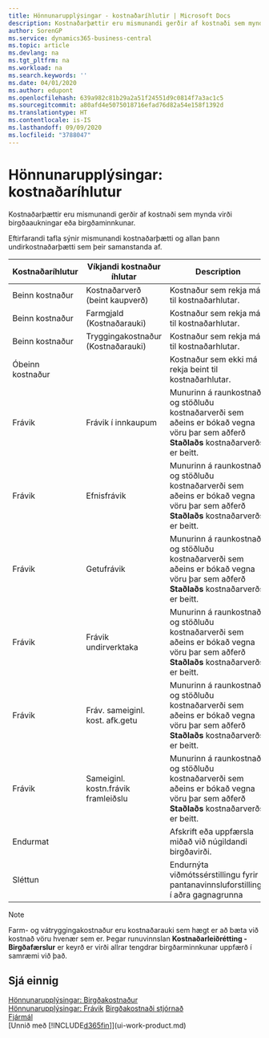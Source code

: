 ```yaml
---
title: Hönnunarupplýsingar - kostnaðaríhlutir | Microsoft Docs
description: Kostnaðarþættir eru mismunandi gerðir af kostnaði sem mynda virði birgðaaukningar eða birgðaminnkunar.
author: SorenGP
ms.service: dynamics365-business-central
ms.topic: article
ms.devlang: na
ms.tgt_pltfrm: na
ms.workload: na
ms.search.keywords: ''
ms.date: 04/01/2020
ms.author: edupont
ms.openlocfilehash: 639a982c81b29a2a51f24551d9c0814f7a3ac1c5
ms.sourcegitcommit: a80afd4e5075018716efad76d82a54e158f1392d
ms.translationtype: HT
ms.contentlocale: is-IS
ms.lasthandoff: 09/09/2020
ms.locfileid: "3788047"
---
```

# <a name="design-details-cost-components"></a>Hönnunarupplýsingar: kostnaðaríhlutur
Kostnaðarþættir eru mismunandi gerðir af kostnaði sem mynda virði birgðaaukningar eða birgðaminnkunar.  

 Eftirfarandi tafla sýnir mismunandi kostnaðarþætti og allan þann undirkostnaðarþætti sem þeir samanstanda af.  

|Kostnaðaríhlutur|Víkjandi kostnaður íhlutar|Description|  
|--------------------|--------------------------------|---------------------------------------|  
|Beinn kostnaður|Kostnaðarverð (beint kaupverð)|Kostnaður sem rekja má til kostnaðarhlutar.|  
|Beinn kostnaður|Farmgjald (Kostnaðarauki)|Kostnaður sem rekja má til kostnaðarhlutar.|  
|Beinn kostnaður|Tryggingakostnaður (Kostnaðarauki)|Kostnaður sem rekja má til kostnaðarhlutar.|  
|Óbeinn kostnaður||Kostnaður sem ekki má rekja beint til kostnaðarhlutar.|  
|Frávik|Frávik í innkaupum|Munurinn á raunkostnaði og stöðluðu kostnaðarverði sem aðeins er bókað vegna vöru þar sem aðferð **Staðlaðs** kostnaðarverðs er beitt.|  
|Frávik|Efnisfrávik|Munurinn á raunkostnaði og stöðluðu kostnaðarverði sem aðeins er bókað vegna vöru þar sem aðferð **Staðlaðs** kostnaðarverðs er beitt.|  
|Frávik|Getufrávik|Munurinn á raunkostnaði og stöðluðu kostnaðarverði sem aðeins er bókað vegna vöru þar sem aðferð **Staðlaðs** kostnaðarverðs er beitt.|  
|Frávik|Frávik undirverktaka|Munurinn á raunkostnaði og stöðluðu kostnaðarverði sem aðeins er bókað vegna vöru þar sem aðferð **Staðlaðs** kostnaðarverðs er beitt.|  
|Frávik|Fráv. sameiginl. kost. afk.getu|Munurinn á raunkostnaði og stöðluðu kostnaðarverði sem aðeins er bókað vegna vöru þar sem aðferð **Staðlaðs** kostnaðarverðs er beitt.|  
|Frávik|Sameiginl. kostn.frávik framleiðslu|Munurinn á raunkostnaði og stöðluðu kostnaðarverði sem aðeins er bókað vegna vöru þar sem aðferð **Staðlaðs** kostnaðarverðs er beitt.|  
|Endurmat||Afskrift eða uppfærsla miðað við núgildandi birgðavirði.|  
|Sléttun||Endurnýta viðmótssérstillingu fyrir pantanavinnsluforstillingu í aðra gagnagrunna|  

> [!NOTE]  
>  Farm- og vátryggingakostnaður eru kostnaðarauki sem hægt er að bæta við kostnað vöru hvenær sem er. Þegar runuvinnslan **Kostnaðarleiðrétting - Birgðafærslur** er keyrð er virði allrar tengdrar birgðarminnkunar uppfærð í samræmi við það.  

## <a name="see-also"></a>Sjá einnig  
 [Hönnunarupplýsingar: Birgðakostnaður](design-details-inventory-costing.md)   
 [Hönnunarupplýsingar: Frávik](design-details-variance.md) [Birgðakostnaði stjórnað](finance-manage-inventory-costs.md)  
 [Fjármál](finance.md)  
 [Unnið með [!INCLUDE[d365fin](includes/d365fin_md.md)]](ui-work-product.md)  
